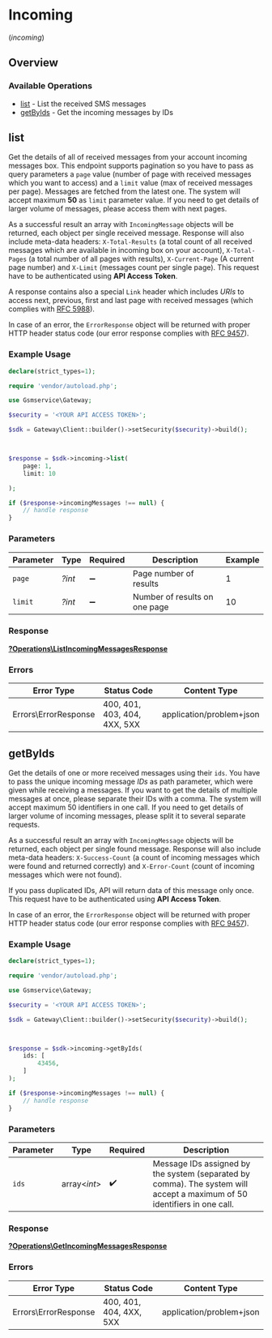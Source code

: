 # Incoming
(*incoming*)

## Overview

### Available Operations

* [list](#list) - List the received SMS messages
* [getByIds](#getbyids) - Get the incoming messages by IDs

## list

Get the details of all of received messages from your account incoming messages box. This endpoint supports pagination so you have to pass as query parameters a `page` value (number of page with received messages which you want to access) and a `limit` value (max of received messages per page). Messages are fetched from the latest one. The system will accept maximum **50** as `limit` parameter value. If you need to get details of larger volume of messages, please access them with next pages.
    
As a successful result an array with `IncomingMessage` objects will be returned, each object per single received message. Response will also include meta-data headers: `X-Total-Results` (a total count of all received messages which are available in incoming box on your account), `X-Total-Pages` (a total number of all pages with results), `X-Current-Page` (A current page number) and `X-Limit` (messages count per single page). This request have to be authenticated using **API Access Token**. 

A response contains also a special `Link` header which includes *URIs* to access next, previous, first and last page with received messages (which complies with [RFC 5988](https://www.rfc-editor.org/rfc/rfc5988)).

In case of an error, the `ErrorResponse` object will be returned with proper HTTP header status code (our error response complies with [RFC 9457](https://www.rfc-editor.org/rfc/rfc7807)).

### Example Usage

```php
declare(strict_types=1);

require 'vendor/autoload.php';

use Gsmservice\Gateway;

$security = '<YOUR API ACCESS TOKEN>';

$sdk = Gateway\Client::builder()->setSecurity($security)->build();



$response = $sdk->incoming->list(
    page: 1,
    limit: 10

);

if ($response->incomingMessages !== null) {
    // handle response
}
```

### Parameters

| Parameter                     | Type                          | Required                      | Description                   | Example                       |
| ----------------------------- | ----------------------------- | ----------------------------- | ----------------------------- | ----------------------------- |
| `page`                        | *?int*                        | :heavy_minus_sign:            | Page number of results        | 1                             |
| `limit`                       | *?int*                        | :heavy_minus_sign:            | Number of results on one page | 10                            |

### Response

**[?Operations\ListIncomingMessagesResponse](../../Models/Operations/ListIncomingMessagesResponse.md)**

### Errors

| Error Type                   | Status Code                  | Content Type                 |
| ---------------------------- | ---------------------------- | ---------------------------- |
| Errors\ErrorResponse         | 400, 401, 403, 404, 4XX, 5XX | application/problem+json     |

## getByIds

Get the details of one or more received messages using their `ids`. You have to pass the unique incoming message *IDs* as path parameter, which were given while receiving a messages. If you want to get the details of multiple messages at once, please separate their IDs with a comma. The system will accept maximum 50 identifiers in one call. If you need to get details of larger volume of incoming messages, please split it to several separate requests.
    
As a successful result an array with `IncomingMessage` objects will be returned, each object per single found message. Response will also include meta-data headers: `X-Success-Count` (a count of incoming messages which were found and returned correctly) and `X-Error-Count` (count of incoming messages which were not found).

If you pass duplicated IDs, API will return data of this message only once. This request have to be authenticated using **API Access Token**. 

In case of an error, the `ErrorResponse` object will be returned with proper HTTP header status code (our error response complies with [RFC 9457](https://www.rfc-editor.org/rfc/rfc7807)).

### Example Usage

```php
declare(strict_types=1);

require 'vendor/autoload.php';

use Gsmservice\Gateway;

$security = '<YOUR API ACCESS TOKEN>';

$sdk = Gateway\Client::builder()->setSecurity($security)->build();



$response = $sdk->incoming->getByIds(
    ids: [
        43456,
    ]
);

if ($response->incomingMessages !== null) {
    // handle response
}
```

### Parameters

| Parameter                                                                                                                | Type                                                                                                                     | Required                                                                                                                 | Description                                                                                                              |
| ------------------------------------------------------------------------------------------------------------------------ | ------------------------------------------------------------------------------------------------------------------------ | ------------------------------------------------------------------------------------------------------------------------ | ------------------------------------------------------------------------------------------------------------------------ |
| `ids`                                                                                                                    | array<*int*>                                                                                                             | :heavy_check_mark:                                                                                                       | Message IDs assigned by the system (separated by comma). The system will accept a maximum of 50 identifiers in one call. |

### Response

**[?Operations\GetIncomingMessagesResponse](../../Models/Operations/GetIncomingMessagesResponse.md)**

### Errors

| Error Type               | Status Code              | Content Type             |
| ------------------------ | ------------------------ | ------------------------ |
| Errors\ErrorResponse     | 400, 401, 404, 4XX, 5XX  | application/problem+json |